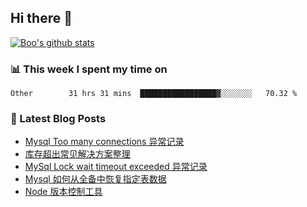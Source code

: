 ## Hi there 👋

[![Boo's github stats](https://github-readme-stats.vercel.app/api?username=0xAiKang)](https://github.com/anuraghazra/github-readme-stats)

<!-- [![Most Used Langs](https://github-readme-stats.vercel.app/api/top-langs/?username=0xAiKang)](https://github.com/anuraghazra/github-readme-stats) -->

### 📊 This week I spent my time on
<!--START_SECTION:waka-->

```text
Other        31 hrs 31 mins  █████████████████▓░░░░░░░   70.32 %
```

<!--END_SECTION:waka-->

### 📕 Latest Blog Posts
<!-- BLOG-POST-LIST:START -->
- [Mysql Too many connections 异常记录](https://www.0x2beace.com/mysql-too-many-connections-exception-record/)
- [库存超出常见解决方案整理](https://www.0x2beace.com/inventory-beyond-common-solution-collation/)
- [MySql Lock wait timeout exceeded 异常记录](https://www.0x2beace.com/mysql-lock-wait-timeout-exceeded-exception-record/)
- [Mysql 如何从全备中恢复指定表数据](https://www.0x2beace.com/how-mysql-restores-specified-table-data-from-full-backup/)
- [Node 版本控制工具](https://www.0x2beace.com/node-version-control-tool/)
<!-- BLOG-POST-LIST:END -->

